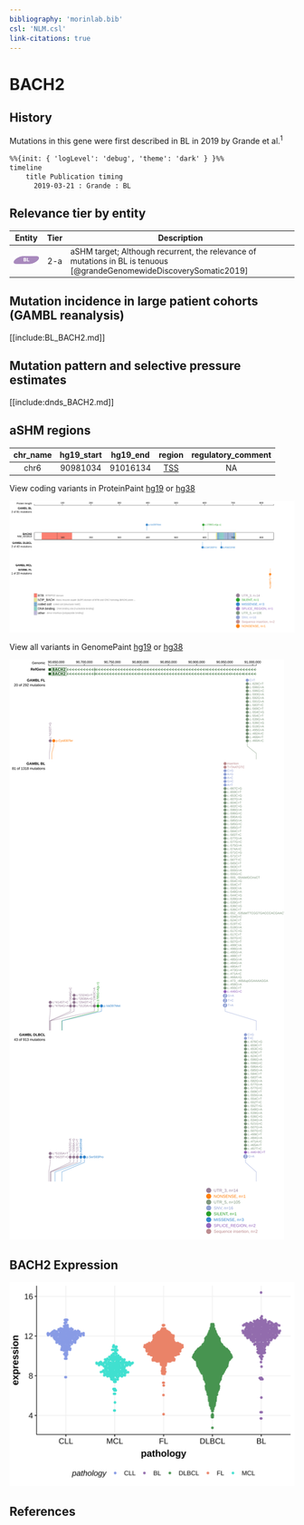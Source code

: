 ```yaml
---
bibliography: 'morinlab.bib'
csl: 'NLM.csl'
link-citations: true
---
```

# BACH2

## History
Mutations in this gene were first described in BL in 2019 by Grande et al.<sup>1</sup>

```mermaid
%%{init: { 'logLevel': 'debug', 'theme': 'dark' } }%%
timeline
    title Publication timing
      2019-03-21 : Grande : BL
```

## Relevance tier by entity

|Entity|Tier|Description                           |
|:------:|:----:|--------------------------------------|
|![BL](images/icons/BL_tier2.png)    |2-a | aSHM target; Although recurrent, the relevance of mutations in BL is tenuous [@grandeGenomewideDiscoverySomatic2019]|

## Mutation incidence in large patient cohorts (GAMBL reanalysis)

[[include:BL_BACH2.md]]

## Mutation pattern and selective pressure estimates

[[include:dnds_BACH2.md]]

## aSHM regions

|chr_name|hg19_start|hg19_end|region                                                                                   |regulatory_comment|
|:--------:|:----------:|:--------:|:-----------------------------------------------------------------------------------------:|:------------------:|
|chr6    |90981034  |91016134|[TSS](https://genome.ucsc.edu/s/rdmorin/GAMBL%20hg19?position=chr6%3A90981034%2D91016134)|NA                |


View coding variants in ProteinPaint [hg19](https://morinlab.github.io/LLMPP/GAMBL/BACH2_protein.html)  or [hg38](https://morinlab.github.io/LLMPP/GAMBL/BACH2_protein_hg38.html)

![](images/proteinpaint/BACH2_NM_021813.svg)

View all variants in GenomePaint [hg19](https://morinlab.github.io/LLMPP/GAMBL/BACH2.html)  or [hg38](https://morinlab.github.io/LLMPP/GAMBL/BACH2_hg38.html)

![](images/proteinpaint/BACH2.svg)

## BACH2 Expression
![](images/gene_expression/BACH2_by_pathology.svg)

## References


<!-- ORIGIN: grandeGenomewideDiscoverySomatic2019 -->
<!-- BL: grandeGenomewideDiscoverySomatic2019 -->
